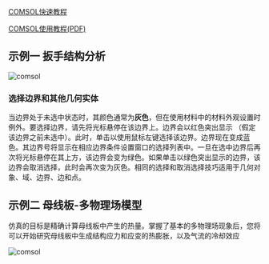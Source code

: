 [COMSOL快速教程](https://cn.comsol.com/video/basics-comsol-multiphysics-18-minutes)

[COMSOL使用教程(PDF)](https://cdn.comsol.com/translated-documentation/cn/5.3/COMSOLMultiphysics%E7%AE%80%E4%BB%8B.pdf)
## 示例一 扳手结构分析

![comsol](https://github.com/DINOREXNB/dinorexnb.github.io/blob/main/docs/images/comsol0.png?raw=true)

### 选择边界和其他几何实体

当边界处于未选中状态时，其颜色通常为**灰色**，但在使用材料中的材料外观设置时例外。要选择边界，请先将光标悬停在该边界上。边界会以红色突出显示 （假定该边界之前未选中）。此时，单击以使用鼠标左键选择该边界。边界现在变成蓝色。其边界号将显示在相应边界条件设置窗口的选择列表中。一旦在选中边界后再次将光标悬停在其上方，该边界会变为绿色。如果单击以绿色突出显示的边界，该边界会取消选择，此时会再次变为灰色。相同的选择和取消选择技巧适用于几何对象、域、边界、边和点。

## 示例二 母线板-多物理场模型

仿真的目标是精确计算母线板中产生的热量。掌握了基本的多物理场现象后，您将可以开始研究母线板中生成结构应力和应变的热膨胀，以及气流的冷却效应

![comsol](https://github.com/DINOREXNB/dinorexnb.github.io/blob/main/docs/images/comsol1.png?raw=true)
